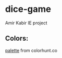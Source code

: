 # dice-game
Amir Kabir IE project

## Colors:
[palette](https://colorhunt.co/palette/132595) from colorhunt.co
